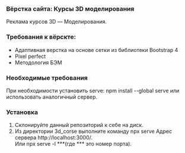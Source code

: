 ### Вёрстка сайта: Курсы 3D моделирования
Реклама курсов 3D — Моделирования.

### Требования к вёрскте:
* Адаптивная верстка на основе сетки из библиотеки Bootstrap 4
* Pixel perfect
* Mетодология БЭМ

### Необходимые требования
При необходимости установить serve: npm install --global serve
или использовать аналогичный сервер.

### Установка
1. Склонируйте данный репозиторий к себе на диск.
2. Из директории 3d_corse выполните команду npx serve
Адрес сервера http://localhost:3000/.  
Или npx serve -l ***(где *** это номер порта).

